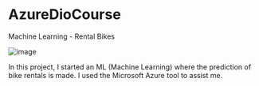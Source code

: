 # AzureDioCourse
Machine Learning - Rental Bikes

![image](https://github.com/JorelReis/AzureDioCourse/assets/141946000/20cc05ff-9285-4dfc-9c77-e5fd402aa393)

In this project, I started an ML (Machine Learning) where the prediction of bike rentals is made. I used the Microsoft Azure tool to assist me.





